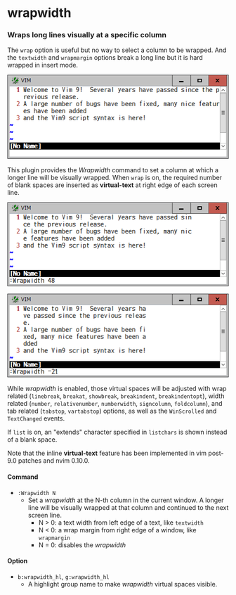 # wrapwidth

### Wraps long lines visually at a specific column

The `wrap` option is useful but no way to select a column to be wrapped. And
the `textwidth` and `wrapmargin` options break a long line but it is hard
wrapped in insert mode.

![sample0](sample0.png)

This plugin provides the *Wrapwidth* command to set a column at which a longer
line will be visually wrapped. When `wrap` is on, the required number of blank
spaces are inserted as **virtual-text** at right edge of each screen line.

![sample1](sample1.png)

![sample2](sample2.png)

While *wrapwidth* is enabled, those virtual spaces will be adjusted with wrap
related (`linebreak`, `breakat`, `showbreak`, `breakindent`,
`breakindentopt`), width related (`number`, `relativenumber`, `numberwidth`,
`signcolumn`, `foldcolumn`), and tab related (`tabstop`, `vartabstop`)
options, as well as the `WinScrolled` and `TextChanged` events.

If `list` is on, an "extends" character specified in `listchars` is shown
instead of a blank space.

Note that the inline **virtual-text** feature has been implemented in vim
post-9.0 patches and nvim 0.10.0.

#### Command

* `:Wrapwidth N`
  * Set a *wrapwidth* at the N-th column in the current window. A longer line
    will be visually wrapped at that column and continued to the next screen
    line.
    - N > 0: a text width from left edge of a text, like `textwidth`
    - N < 0: a wrap margin from right edge of a window, like `wrapmargin`
    - N = 0: disables the *wrapwidth*

#### Option

* `b:wrapwidth_hl`, `g:wrapwidth_hl`
  * A highlight group name to make *wrapwidth* virtual spaces visible.
